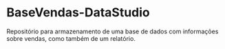# BaseVendas-DataStudio
Repositório para armazenamento de uma base de dados com informações sobre vendas, como também de um relatório.
